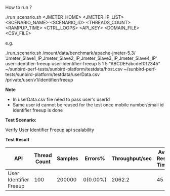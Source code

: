 How to run ?

./run_scenario.sh <JMETER_HOME> <JMETER_IP_LIST> <SCENARIO_NAME> <SCENARIO_ID> <THREADS_COUNT> <RAMPUP_TIME> <CTRL_LOOPS> <API_KEY> <DOMAIN_FILE> <CSV_FILE> 
<pathPrefix>

e.g.

./run_scenario.sh /mount/data/benchmark/apache-jmeter-5.3/ 'Jmeter_Slave1_IP,Jmeter_Slave2_IP,Jmeter_Slave3_IP,Jmeter_Slave4_IP' user-identifier-freeup user-identifier-freeup 5 1 5 "ABCDEFabcdef012345" ~/sunbird-perf-tests/sunbird-platform/testdata/host.csv ~/sunbird-perf-tests/sunbird-platform/testdata/userData.csv /private/user/v1/identifier/freeup

**Note**
- In userData.csv file need to pass user's userId
- Same user id cannot be reused for the test once mobile number/email id identifier freeup is done


**Test Scenario:**

Verify User Identifier Freeup api scalability

**Test Result**

|API                    |Thread Count|Samples |Errors%  |Throughput/sec|Avg Resp Time |95th pct |99th pct|
|-----------------------|------------|--------|---------| -------------|--------------|---------|--------|
|User Identifier Freeup |100         |200000  |0(0.00%) | 2062.2       | 45           |  84     |175     |



